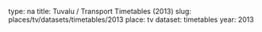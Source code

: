 type: na
title: Tuvalu / Transport Timetables (2013)
slug: places/tv/datasets/timetables/2013
place: tv
dataset: timetables
year: 2013
